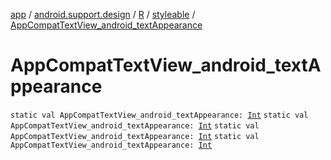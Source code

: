[app](../../../index.md) / [android.support.design](../../index.md) / [R](../index.md) / [styleable](index.md) / [AppCompatTextView_android_textAppearance](.)

# AppCompatTextView_android_textAppearance

`static val AppCompatTextView_android_textAppearance: `[`Int`](https://kotlinlang.org/api/latest/jvm/stdlib/kotlin/-int/index.html)
`static val AppCompatTextView_android_textAppearance: `[`Int`](https://kotlinlang.org/api/latest/jvm/stdlib/kotlin/-int/index.html)
`static val AppCompatTextView_android_textAppearance: `[`Int`](https://kotlinlang.org/api/latest/jvm/stdlib/kotlin/-int/index.html)
`static val AppCompatTextView_android_textAppearance: `[`Int`](https://kotlinlang.org/api/latest/jvm/stdlib/kotlin/-int/index.html)